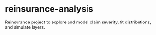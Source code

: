 # reinsurance-analysis
Reinsurance project to explore and model claim severity, fit distributions, and simulate layers.
